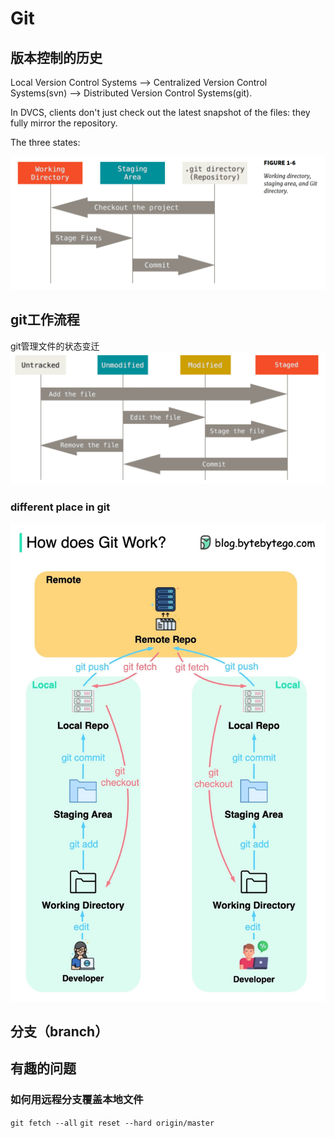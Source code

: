 # Git

## 版本控制的历史

Local Version Control Systems --> Centralized Version Control Systems(svn) --> Distributed Version Control Systems(git).

In DVCS, clients don't just check out the latest snapshot of the files: they fully mirror the repository.

The three states:

 ![logo](images/local-operation.png "local operations")

## git工作流程

git管理文件的状态变迁
![logo](images/file-lifecycle.png "file status lifecycle")

### different place in git
![git-workflow](images/git-workflow.jpeg "git workflow")

## 分支（branch）


## 有趣的问题

### 如何用远程分支覆盖本地文件
```git fetch --all```
```git reset --hard origin/master```
